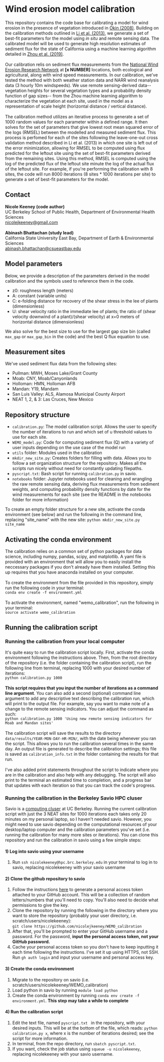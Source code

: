 # Wind erosion model calibration 

This repository contains the code base for calibrating a model for wind erosion in the presence of vegetation introduced in [Okin (2008)](https://www.researchgate.net/publication/248805022_A_new_model_of_wind_erosion_in_the_presence_of_vegetation). Building on the calibration methods outlined in [Li et al. (2013)](https://agupubs.onlinelibrary.wiley.com/doi/full/10.1002/jgrf.20040), we generate a set of best-fit parameters for the model using *in situ* and remote sensing data. The calibrated model will be used to generate high resolution estimates of sediment flux for the state of California using a machine learning algorithm detailed in [Zhou et al. (2019)](https://www.sciencedirect.com/science/article/abs/pii/S0034425719305401).<br><br>
Our calibration relis on sediment flux measurements from the [National Wind Erosion Research Network](https://winderosionnetwork.org/) at **[x NUMBER]** locations, both ecological and agricultural, along with wind speed measurements. In our calibration, we've tested the method with both weather station data and NARR wind reanalysis data (3 hourly 10m windspeeds). We use remote sensing-derived data-- vegetation heights for several vegetation types and a probability density function of gap sizes-- from the Zhou machine learning algorithm to characterize the vegetation at each site, used in the model as a representation of scale height (horizontal distance / vertical distance).<br><br>
The calibration method utilizes an iterative process to generate a set of 1000 random values for each parameter within a defined range. It then solves for the set of parameters that give lowest root mean squared error of the logs (RMSEL) between the modelled and measured sediment flux. This process is perfomed for each of the sites following the leave-one-out cross validation method described in Li et al. (2013) in which one site is left out of the error minimization, allowing for RMSEL to be computed using flux predicted for the leftout site using the set of best-fit parameters derived from the remaining sites. Using this method, RMSEL is computed using the log of the predicted flux of the leftout site minute the log of the actual flux of the leftout site. For example, if you're performing the calibration with 8 sites, the code will run 8000 iterations (8 sites * 1000 iterations per site) to generate a set of best-fit parameters for the model. 

## Contact 
**Nicole Keeney (code author)**<br>
UC Berkeley School of Public Health, Department of Environmental Health Sciences<br>
nicolejkeeney@gmail.com<br><br>
**Abinash Bhattachan (study lead)**<br>
California State University East Bay, Department of Earth & Environmental Sciences<br>
abinash.bhattachan@csueastbay.edu

## Model parameters 
Below, we provide a description of the parameters derived in the model calibration and the symbols used to reference them in the code. 
 - z0: roughness length (meters)
 - A: constant (variable units) 
 - C: e-folding distance for recovery of the shear stress in the lee of plants (dimensionless)
 - U: shear velocity ratio in the immediate lee of plants; the ratio of (shear velocity downwind of a plant)/(shear velocity) at x=0 meters of horizontal distance (dimensionless)<br>

We also solve for the best size to use for the largest gap size bin (called `max_gap` or `max_gap_bin` in the code) and the best Q flux equation to use. 

## Measurement sites 
We've used sediment flux data from the following sites: 
 - Pullman: MWH, Moses Lake/Grant County
 - Moab: CNY, Moab/Canyonlands
 - Holloman: HMN, Holloman AFB
 - Mandan: Y19, Mandam
 - San Luis Valley: ALS, Alamosa Municipal County Airport
 - NEAT 1, 2, & 3: Las Cruces, New Mexico

## Repository structure
 - `calibration.py`: The model calibration script. Allows the user to specify the number of iterations to run and which set of u threshold values to use for each site.
 - `WEMO_model.py`: Code for computing sediment flux (Q) with a variety of user inputs depending on the use case of the model run 
 - `utils` folder: Modules used in the calibration 
 - `mkdir_new_site.py`: Creates folders for filling with data. Allows you to follow a set organization structure for the repository. Makes all the scripts run nicely without need for constantly updating filepaths.
 - `pyscript.txt`: Bash script for running `calibration.py` in savio. 
 - `notebooks` folder: Jupyter notebooks used for cleaning and wrangling the raw remote sensing data, deriving flux measurements from sediment weights, and computing probability density functions by date for the wind measurements for each site (see the README in the notebooks folder for more information)<br>

To create an empty folder structure for a new site, activate the conda environment (see below) and run the following in the command line, replacing "site_name" with the new site: `python mkdir_new_site.py site_name`


## Activating the conda environment 
The calibration relies on a common set of python packages for data science, including numpy, pandas, scipy, and matplotlib. A yaml file is provided with an environment that will allow you to easily install the neccessary packages if you don't already have them installed. Setting this up requires that you have anaconda installed on your computer. 
<br><br>To create the environment from the file provided in this repository, simply run the following code in your terminal: 
<br>`conda env create -f environment.yml` 
<br><br>To activate the environment, named "wemo_calibration", run the following in your terminal: 
<br>`source activate wemo_calibration`


## Running the calibration script 
### Running the calibration from your local computer 
It's quite easy to run the calibration script locally. First, activate the conda environment following the instructions above. Then, from the root directory of the repository (i.e. the folder containing the calibration script), run the following line from terminal, replacing 1000 with your desired number of iterations: 
<br>`python calibration.py 1000`<br><br>
**This script requires that you input the number of iterations as a command line argument**. You can also add a second (optional) command line argument to add any descriptive text describing the calibration run, which will print to the output file. For example, say you want to make note of a change to the remote sensing indicators. You can adjust the command as such: 
<br>`python calibration.py 1000 'Using new remote sensing indicators for Moab and Mandan sites'`<br><br> 
The calibration script will save the results to the directory `data/results/YEAR-MON-DAY-HR-MIN/`, with the date being whenever you ran the script. This allows you to run the calibration several times in the same day. An output file is generated to describe the calibration settings; this file is saved as `calibration_info.txt` in the folder containing the results for that run.<br><br>
I've also added print statements throughout the script to indicate where you are in the calibration and also help with any debugging. The script will also print to the terminal an estimated time to completion, and a progress bar that updates with each iteration so that you can track the code's progress. 

### Running the calibration in the Berkeley Savio HPC cluser 
Savio is a [computing cluser](https://research-it.berkeley.edu/services-projects/high-performance-computing-savio) at UC Berkeley. Running the current calibration script with just the 3 NEAT sites for 1000 iterations each takes only 20 minutes on my personal laptop, so I haven't needed savio. However, you might need to use savio depending on the computational resources of your desktop/laptop computer and the calibration parameters you've set (i.e. running the calibration for many more sites or iterations). You can clone this repository and run the calibration in savio using a few simple steps: 

#### 1) Log into savio using your username 
 1) Run `ssh nicolekeeney@hpc.brc.berkeley.edu` in your terminal to log in to savio, replacing nicolekeeney with your savio username
#### 2) Clone the github repository to savio
 1) Follow the instructions [here](https://docs.github.com/en/authentication/keeping-your-account-and-data-secure/creating-a-personal-access-token) to generate a personal access token attached to your GitHub account. This will be a collection of random letters/numbers that you'll need to copy. You'll also need to decide what permissions to give the key.
 2) Clone the repository by running the following in the directory where you want to store the repository (probably your user directory, i.e. scratch/users/nicolekeeney): <br>`git clone https://github.com/nicolejkeeney/WEMO_calibration` 
 3) After that, you'll be prompted to enter your GitHub username and a password. For the password, **input the personal access token, not your GitHub password.** 
 4) Cache your personal access token so you don't have to keep inputting it each time following the instructions. I've set it up using HTTPS, not SSH. Run `gh auth login` and input your username and personal access key.
#### 3) Create the conda environment 
 1) Migrate to the repository on savio (i.e. scratch/users/nicolekeeney/WEMO_calibration) 
 2) Load python in savio by running `module load python` 
 3) Create the conda environment by running `conda env create -f environment.yml`. **This step may take a while to complete** 
#### 4) Run the calibration script 
 1) Edit the text file, named `pyscript.txt ` in the repository, with your desired inputs. This will be at the bottom of the file, which reads: `python calibration.py x`, where x is the number of iterations desired; see the script for more information. 
 2) In terminal, from the repo directory, run `sbatch pyscript.txt`.
 3) If you want, check the job status using `squeue -u nicolekeeney`, replacing nicolekeeney with your savio username. 
